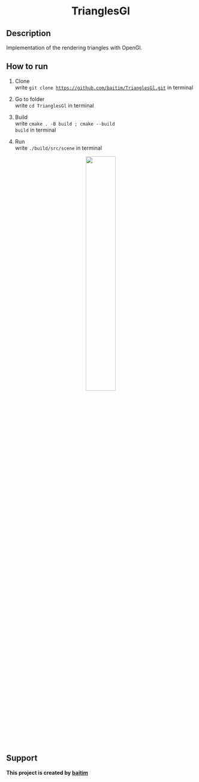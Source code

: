 <h1 align="center">TrianglesGl</h1>

## Description

 Implementation of the rendering triangles with OpenGl.

## How to run

1. Clone <br>
    write <code>git clone https://github.com/baitim/TrianglesGl.git</code> in terminal

2. Go to folder <br>
    write <code>cd TrianglesGl</code> in terminal

3. Build <br>
    write <code>cmake . -B build ; cmake --build build</code> in terminal

4. Run <br>
    write <code>./build/src/scene</code> in terminal <br>

<p align="center"><img src="https://github.com/baitim/TrianglesGl/blob/main/images/cat.gif" width="40%"></p>

## Support
**This project is created by [baitim](https://t.me/bai_tim)**